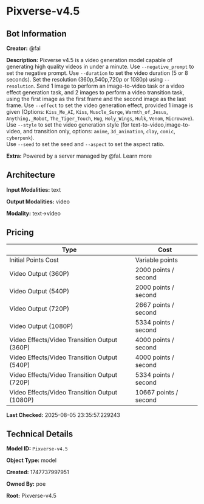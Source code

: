 # Pixverse-v4.5

## Bot Information

**Creator:** @fal

**Description:** Pixverse v4.5 is a video generation model capable of generating high quality videos in under a minute. 
Use `--negative_prompt` to set the negative prompt. 
Use `--duration` to set the video duration (5 or 8 seconds). 
Set the resolution (360p,540p,720p or 1080p) using `--resolution`. 
Send 1 image to perform an image-to-video task or a video effect generation task, and 2 images to perform a video transition task, using the first image as the first frame and the second image as the last frame. 
Use `--effect` to set the video generation effect, provided 1 image is given (Options: `Kiss_Me_AI`, `Kiss`, `Muscle_Surge`, `Warmth_of_Jesus`, `Anything,_Robot`, `The_Tiger_Touch`, `Hug`, `Holy_Wings`, `Hulk`, `Venom`, `Microwave`). Use `--style` to set the video generation style (for text-to-video,image-to-video, and transition only, options: `anime`, `3d_animation`, `clay`, `comic`, `cyberpunk`).  
Use `--seed` to set the seed and `--aspect` to set the aspect ratio.

**Extra:** Powered by a server managed by @fal. Learn more


## Architecture

**Input Modalities:** text

**Output Modalities:** video

**Modality:** text->video


## Pricing

| Type | Cost |
|------|------|
| Initial Points Cost | Variable points |
| Video Output (360P) | 2000 points / second |
| Video Output (540P) | 2000 points / second |
| Video Output (720P) | 2667 points / second |
| Video Output (1080P) | 5334 points / second |
| Video Effects/Video Transition Output (360P) | 4000 points / second |
| Video Effects/Video Transition Output (540P) | 4000 points / second |
| Video Effects/Video Transition Output (720P) | 5334 points / second |
| Video Effects/Video Transition Output (1080P) | 10667 points / second |

**Last Checked:** 2025-08-05 23:35:57.229243


## Technical Details

**Model ID:** `Pixverse-v4.5`

**Object Type:** model

**Created:** 1747737997951

**Owned By:** poe

**Root:** Pixverse-v4.5
